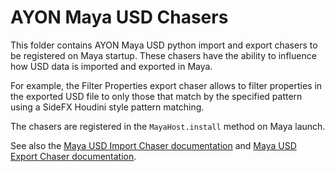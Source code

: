 # AYON Maya USD Chasers

This folder contains AYON Maya USD python import and export chasers to be
registered on Maya startup. These chasers have the ability to influence how
USD data is imported and exported in Maya.

For example, the Filter Properties export chaser allows to filter properties
in the exported USD file to only those that match by the specified pattern
using a SideFX Houdini style pattern matching.

The chasers are registered in the `MayaHost.install` method on Maya launch.

See also the [Maya USD Import Chaser documentation](https://github.com/Autodesk/maya-usd/blob/dev/lib/mayaUsd/commands/Readme.md#import-chasers) 
and [Maya USD Export Chaser documentation](https://github.com/Autodesk/maya-usd/blob/dev/lib/mayaUsd/commands/Readme.md#export-chasers-advanced).